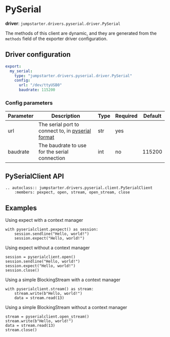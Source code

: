 # PySerial

**driver**: `jumpstarter.drivers.pyserial.driver.PySerial`

The methods of this client are dynamic, and they are generated from
the `methods` field of the exporter driver configuration.

## Driver configuration
```yaml
export:
  my_serial:
    type: "jumpstarter.drivers.pyserial.driver.PySerial"
    config:
      url: "/dev/ttyUSB0"
      baudrate: 115200
```
### Config parameters

| Parameter | Description | Type | Required | Default |
|-----------|-------------|------|----------|---------|
| url | The serial port to connect to, in [pyserial format](https://pyserial.readthedocs.io/en/latest/url_handlers.html)  | str | yes | |
| baudrate | The baudrate to use for the serial connection | int | no | 115200 |


## PySerialClient API
```{eval-rst}
.. autoclass:: jumpstarter.drivers.pyserial.client.PySerialClient
    :members: pexpect, open, stream, open_stream, close
```

## Examples
Using expect with a context manager
```{testcode}
with pyserialclient.pexpect() as session:
    session.sendline("Hello, world!")
    session.expect("Hello, world!")
```

Using expect without a context manager
```{testcode}
session = pyserialclient.open()
session.sendline("Hello, world!")
session.expect("Hello, world!")
session.close()
```

Using a simple BlockingStream with a context manager
```{testcode}
with pyserialclient.stream() as stream:
    stream.write(b"Hello, world!")
    data = stream.read(13)
```

Using a simple BlockingStream without a context manager
```{testcode}
stream = pyserialclient.open_stream()
stream.write(b"Hello, world!")
data = stream.read(13)
stream.close()
```
